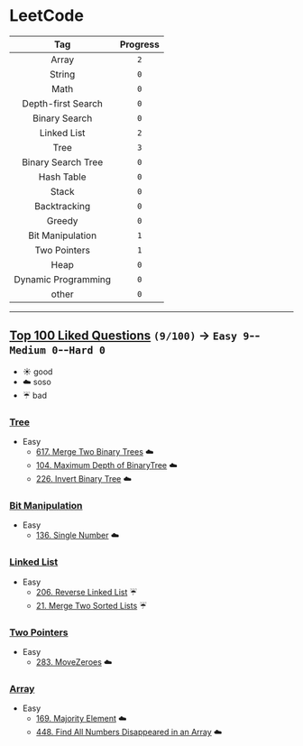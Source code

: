 # LeetCode

| Tag | Progress | 
|:-:|:-:|
| Array | `2` |
| String | `0` |
| Math | `0` |
| Depth-first Search | `0` |
| Binary Search | `0` |
| Linked List | `2` |
| Tree | `3` |
| Binary Search Tree | `0` |
| Hash Table | `0` |
| Stack | `0` |
| Backtracking | `0` |
| Greedy | `0` |
| Bit Manipulation | `1` |
| Two Pointers | `1` |
| Heap | `0` |
| Dynamic Programming | `0` |
| other | `0` |

---

## [Top 100 Liked Questions](https://leetcode.com/problemset/top-100-liked-questions/) `(9/100)` → `Easy 9`--`Medium 0`--`Hard 0`

- :sunny: good
- :cloud: soso
- :umbrella: bad

### [Tree](https://github.com/Sho372/LeetCode/tree/master/src/Tree)

- Easy
    - [617. Merge Two Binary Trees](https://github.com/Sho372/LeetCode/blob/master/src/Tree/MergeTwoBinaryTrees_617.java) :cloud:
    - [104. Maximum Depth of BinaryTree](https://github.com/Sho372/LeetCode/blob/master/src/Tree/MaximumDepthOfBinaryTree_104.java) :cloud:
    - [226. Invert Binary Tree](https://github.com/Sho372/LeetCode/blob/master/src/Tree/InvertBinaryTree_226) :cloud:

### [Bit Manipulation](https://github.com/Sho372/LeetCode/tree/master/src/BitManipulation)

- Easy
    - [136. Single Number](https://github.com/Sho372/LeetCode/blob/master/src/BitManipulation/SingleNumber_136.java) :cloud:


### [Linked List](https://github.com/Sho372/LeetCode/tree/master/src/LinkedList)

- Easy
    - [206. Reverse Linked List](https://github.com/Sho372/LeetCode/blob/master/src/LinkedList/ReverseLinkedList_206.java) :umbrella:
    - [21. Merge Two Sorted Lists](https://github.com/Sho372/LeetCode/blob/master/src/LinkedList/MergeTwoSortedLists_21.java) :umbrella:
    
### [Two Pointers](https://github.com/Sho372/LeetCode/tree/master/src/TwoPointers)

- Easy
    - [283. MoveZeroes](https://github.com/Sho372/LeetCode/blob/master/src/TwoPointers/MoveZeroes_283.java) :cloud:

### [Array](https://github.com/Sho372/LeetCode/tree/master/src/TwoPointers)

- Easy
    - [169. Majority Element](https://github.com/Sho372/LeetCode/blob/master/src/Array/MajorityElement_169.java) :cloud:
    - [448. Find All Numbers Disappeared in an Array](https://github.com/Sho372/LeetCode/blob/master/src/Array/FindAllNumbersDisappearedinanArray_448.java) :cloud:

